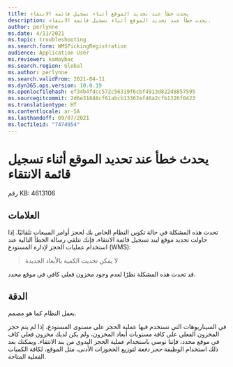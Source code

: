 ```yaml
---
title: يحدث خطأ عند تحديد الموقع أثناء تسجيل قائمة الانتقاء
description: يحدث خطأ عند تحديد الموقع أثناء تسجيل قائمة الانتقاء.
author: perlynne
ms.date: 4/11/2021
ms.topic: troubleshooting
ms.search.form: WMSPickingRegistration
audience: Application User
ms.reviewer: kamaybac
ms.search.region: Global
ms.author: perlynne
ms.search.validFrom: 2021-04-11
ms.dyn365.ops.version: 10.0.19
ms.openlocfilehash: ef34b4fdcc572c56319f6cbf4913d822d8857595
ms.sourcegitcommit: 2d6e31648cf61abcb13362ef46a2cfb1326f0423
ms.translationtype: HT
ms.contentlocale: ar-SA
ms.lasthandoff: 09/07/2021
ms.locfileid: "7474954"
---
```

# <a name="an-error-occurs-when-the-location-is-selected-during-picking-list-registration"></a>يحدث خطأ عند تحديد الموقع أثناء تسجيل قائمة الانتقاء

رقم KB: 4613106

## <a name="symptoms"></a>العلامات

تحدث هذه المشكلة في حالة تكوين النظام الخاص بك لحجز أوامر المبيعات تلقائيًا. إذا حاولت تحديد موقع لبند تسجيل قائمة الانتقاء، فإنك تتلقي رسالة الخطأ التالية عند استخدام عمليات الحجز لإدارة المستودع (WMS):

> لا يمكن تحديث الكمية بالأبعاد الجديدة

قد تحدث هذه المشكلة نظرًا لعدم وجود مخزون فعلي كافي في موقع محدد.

## <a name="resolution"></a>الدقة

يعمل النظام كما هو مصمم.

في السيناريوهات التي تستخدم فيها عملية الحجز على مستوى المستودع، إذا لم يتم حجز المخزون الفعلي على كافة مستويات أبعاد المخزون، ولم يكن لديك مخزون فعلي كاف في موقع محدد، فإننا نوصي باستخدام عملية الحجز اليدوي من بند الانتقاء. ويمكنك بعد ذلك استخدام الوظيفة *حجز دفعة* لتوزيع الحجوزات الأدنى، مثل الموقع، لكافة الكميات الفعلية المتاحة.
